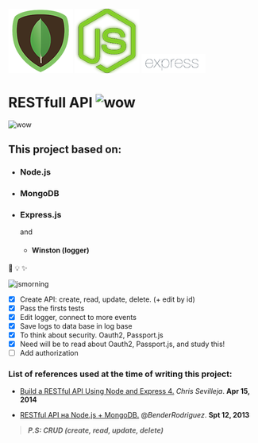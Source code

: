 ![mongo](https://github.com/dns2316/RESTfull-API/blob/master/mongo.png)
![node](https://github.com/dns2316/RESTfull-API/blob/master/node.png)
![express](https://github.com/dns2316/RESTfull-API/blob/master/express.png)

# RESTfull API ![wow](https://assets-cdn.github.com/images/icons/emoji/unicode/2728.png)
![wow](https://assets-cdn.github.com/images/icons/emoji/unicode/2728.png)
## This project based on:
* ### Node.js
* ### MongoDB
* ### Express.js
   and
   * #### Winston (logger)
🎉    💡   ✨

![jsmorning](https://cloud.githubusercontent.com/assets/18660182/22985912/9d9f0d22-f3b2-11e6-8338-303382982eef.jpg)

- [x] Create API: create, read, update, delete. (+ edit by id)
- [x] Pass the firsts tests
- [x] Edit logger, connect to more events
- [x] Save logs to data base in log base
- [x] To think about security. Oauth2, Passport.js
- [x] Need will be to read about Oauth2, Passport.js, and study this!
- [ ] Add authorization

### List of references used at the time of writing this project:

* [Build a RESTful API Using Node and Express 4.](https://scotch.io/tutorials/build-a-restful-api-using-node-and-express-4) _Chris Sevilleja_. **Apr 15, 2014**

* [RESTful API на Node.js + MongoDB.](https://habrahabr.ru/post/193458) @_BenderRodriguez_. **Spt 12, 2013**

> **_P.S: CRUD (create, read, update, delete)_**
